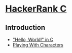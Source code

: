 # [HackerRank C](https://www.hackerrank.com/domains/c)

## Introduction

- ["Hello, World!" in C](https://www.hackerrank.com/challenges/hello-world-c/problem)
- [Playing With Characters](https://www.hackerrank.com/challenges/playing-with-characters/problem)